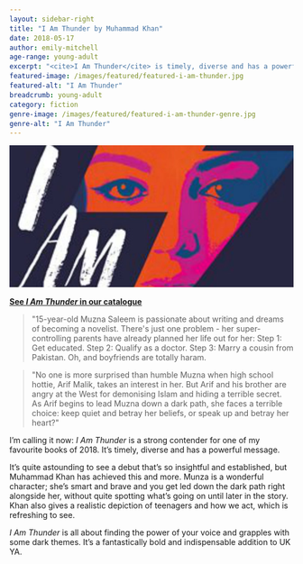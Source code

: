 ```yaml
---
layout: sidebar-right
title: "I Am Thunder by Muhammad Khan"
date: 2018-05-17
author: emily-mitchell
age-range: young-adult
excerpt: "<cite>I Am Thunder</cite> is timely, diverse and has a powerful message."
featured-image: /images/featured/featured-i-am-thunder.jpg
featured-alt: "I Am Thunder"
breadcrumb: young-adult
category: fiction
genre-image: /images/featured/featured-i-am-thunder-genre.jpg
genre-alt: "I Am Thunder"
---
```


![I Am Thunder](/images/featured/featured-i-am-thunder.jpg)

**[See <cite>I Am Thunder</cite> in our catalogue](https://suffolk.spydus.co.uk/cgi-bin/spydus.exe/ENQ/OPAC/BIBENQ?BRN=2305550)**

> "15-year-old Muzna Saleem is passionate about writing and dreams of becoming a novelist. There's just one problem - her super-controlling parents have already planned her life out for her: Step 1: Get educated. Step 2: Qualify as a doctor. Step 3: Marry a cousin from Pakistan. Oh, and boyfriends are totally haram.

> "No one is more surprised than humble Muzna when high school hottie, Arif Malik, takes an interest in her. But Arif and his brother are angry at the West for demonising Islam and hiding a terrible secret. As Arif begins to lead Muzna down a dark path, she faces a terrible choice: keep quiet and betray her beliefs, or speak up and betray her heart?"

I’m calling it now: <cite>I Am Thunder</cite> is a strong contender for one of my favourite books of 2018. It’s timely, diverse and has a powerful message.

It’s quite astounding to see a debut that’s so insightful and established, but Muhammad Khan has achieved this and more. Munza is a wonderful character; she’s smart and brave and you get led down the dark path right alongside her, without quite spotting what’s going on until later in the story. Khan also gives a realistic depiction of teenagers and how we act, which is refreshing to see.

<cite>I Am Thunder</cite> is all about finding the power of your voice and grapples with some dark themes. It’s a fantastically bold and indispensable addition to UK YA.
